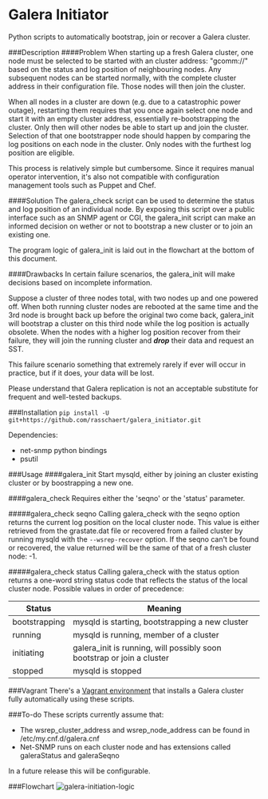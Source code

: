 Galera Initiator
================

Python scripts to automatically bootstrap, join or recover a Galera cluster.

###Description
####Problem
When starting up a fresh Galera cluster, one node must be selected to be started with an cluster address: "gcomm://"
based on the status and log position of neighbouring nodes. Any subsequent nodes can be started normally, with the complete cluster address in their configuration file. Those nodes will then join the cluster.

When all nodes in a cluster are down (e.g. due to a catastrophic power outage), restarting them requires that you once again select one node and start it with an empty cluster address, essentially re-bootstrapping the cluster. Only then will other nodes be able to start up and join the cluster. Selection of that one bootstrapper node should happen by comparing the log positions on each node in the cluster. Only nodes with the furthest log position are eligible.

This process is relatively simple but cumbersome. Since it requires manual operator intervention, it's also not compatible with configuration management tools such as Puppet and Chef.

####Solution
The galera_check script can be used to determine the status and log position of an individual node. By exposing this script over a public interface such as an SNMP agent or CGI, the galera_init script can make an informed decision on wether or not to bootstrap a new cluster or to join an existing one.

The program logic of galera_init is laid out in the flowchart at the bottom of this document.


####Drawbacks
In certain failure scenarios, the galera_init will make decisions based on incomplete information.

Suppose a cluster of three nodes total, with two nodes up and one powered off. When both running cluster nodes are rebooted at the same time and the 3rd node is brought back up before the original two come back, galera_init will bootstrap a cluster on this third node while the log position is actually obsolete. When the nodes with a higher log position recover from their failure, they will join the running cluster and ***drop*** their data and request an SST.

This failure scenario something that extremely rarely if ever will occur in practice, but if it does, your data will be lost.

Please understand that Galera replication is not an acceptable substitute for frequent and well-tested backups.

###Installation
```pip install -U git+https://github.com/rasschaert/galera_initiator.git```

Dependencies:
- net-snmp python bindings
- psutil

###Usage
####galera_init
Start mysqld, either by joining an cluster existing cluster or by boostrapping a new one.

####galera_check
Requires either the 'seqno' or the 'status' parameter.

#####galera_check seqno
Calling galera_check with the seqno option returns the current log position on the local cluster node. This value is either retrieved from the grastate.dat file or recovered from a failed cluster by running mysqld with the ```--wsrep-recover``` option. If the seqno can't be found or recovered, the value returned will be the same of that of a fresh cluster node: -1.

#####galera_check status
Calling galera_check with the status option returns a one-word string status code that reflects the status of the local cluster node. Possible values in order of precedence:

Status        | Meaning
--------------|----------
bootstrapping | mysqld is starting, bootstrapping a new cluster
running       | mysqld is running, member of a cluster
initiating    | galera_init is running, will possibly soon bootstrap or join a cluster
stopped       | mysqld is stopped


###Vagrant
There's a [Vagrant environment](https://github.com/rasschaert/vagrant-galera) that installs a Galera cluster fully automatically using these scripts.

###To-do
These scripts currently assume that:
- The wsrep_cluster_address and wsrep_node_address can be found in /etc/my.cnf.d/galera.cnf
- Net-SNMP runs on each cluster node and has extensions called galeraStatus and galeraSeqno

In a future release this will be configurable.

###Flowchart
![galera-initiation-logic](http://i.imgur.com/RXTZLnH.png)

